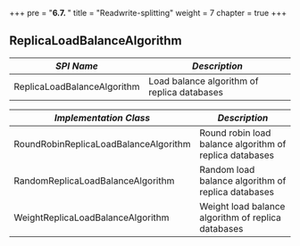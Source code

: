 +++
pre = "<b>6.7. </b>"
title = "Readwrite-splitting"
weight = 7
chapter = true
+++

## ReplicaLoadBalanceAlgorithm

| *SPI Name*                            | *Description*                                           |
| ------------------------------------- | ------------------------------------------------------- |
| ReplicaLoadBalanceAlgorithm           | Load balance algorithm of replica databases             |

| *Implementation Class*                | *Description*                                           |
| ------------------------------------- | ------------------------------------------------------- |
| RoundRobinReplicaLoadBalanceAlgorithm | Round robin load balance algorithm of replica databases |
| RandomReplicaLoadBalanceAlgorithm     | Random load balance algorithm of replica databases      |
| WeightReplicaLoadBalanceAlgorithm     | Weight load balance algorithm of replica databases      |
